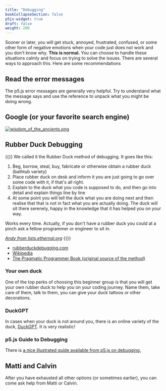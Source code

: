```yaml
---
title: "Debugging"
bookCollapseSection: false
p5js-widget: true
draft: false
weight: 200
---
```


Sooner or later, you will get stuck, annoyed, frustrated, confused, or some other form of negative emotions when your code just does not work and you don't know why. **This is normal.** You can choose to handle these situations calmly and focus on trying to solve the issues. There are several ways to approach this. Here are some recommendations

## Read the error messages

The p5.js error messages are generally very helpful. Try to understand what the message says and use the reference to unpack what you might be doing wrong.

## Google (or your favorite search engine)

[![wisdom_of_the_ancients.png](https://imgs.xkcd.com/comics/wisdom_of_the_ancients.png)](https://xkcd.com/979/)

## Rubber Duck Debugging

{{<hint info>}}
We called it the Rubber Duck method of debugging.  It goes like this:

1. Beg, borrow, steal, buy, fabricate or otherwise obtain a rubber duck
   (bathtub variety)
2. Place rubber duck on desk and inform it you are just going to go over
   some code with it, if that's all right.
3. Explain to the duck what you code is supposed to do, and then go into
   detail and explain things line by line
4. At some point you will tell the duck what you are doing next and then
   realise that that is not in fact what you are actually doing.  The duck
   will sit there serenely, happy in the knowledge that it has helped you
   on your way.

Works every time.  Actually, if you don't have a rubber duck you could at
a pinch ask a fellow programmer or engineer to sit in.

*[Andy from lists.ethernal.org](http://lists.ethernal.org/oldarchives/cantlug-0211/msg00174.html)*
{{</hint>}}

- [rubberduckdebugging.com](https://rubberduckdebugging.com/)
- [Wikipedia](https://en.wikipedia.org/wiki/Rubber_duck_debugging)
- [The Pragmatic Programmer Book (original source of the method)](https://en.wikipedia.org/wiki/The_Pragmatic_Programmer)

### Your own duck

One of the top perks of choosing this beginner group is that you will get your own rubber duck to help you on your coding journey. Name them, take care of them, talk to them, you can give your duck tattoos or other decorations.

### DuckGPT

In cases when your duck is not around you, there is an online variety of the duck, [DuckGPT](https://duckgpt.dev/). It is very realistic!

### p5.js Guide to Debugging

There is [a nice illustrated guide available from p5.js on debugging.](https://p5js.org/learn/debugging.html)

## Matti and Calvin

After you have exhausted all other options (or sometimes earlier), you can come ask help from Matti or Calvin.
